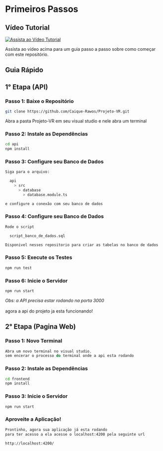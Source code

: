 # Primeiros Passos

## Vídeo Tutorial

[![Assista ao Vídeo Tutorial](https://res.cloudinary.com/practicaldev/image/fetch/s--uBT6xRme--/c_imagga_scale,f_auto,fl_progressive,h_900,q_auto,w_1600/https://dev-to-uploads.s3.amazonaws.com/i/qibhtrfxpeoi9zqjltdq.png)](https://youtu.be/6NJnH05CYww)

Assista ao vídeo acima para um guia passo a passo sobre como começar com este repositório.

## Guia Rápido

## 1° Etapa (API)

### Passo 1: Baixe o Repositório

```bash
git clone https://github.com/Caique-Rawos/Projeto-VR.git

```

Abra a pasta Projeto-VR em seu visual studio
e nele abra um terminal

### Passo 2: Instale as Dependências

```bash
cd api
npm install
```

### Passo 3: Configure seu Banco de Dados

```bash
Siga para o arquivo:

  api
    > src
      > database
        > database.module.ts

e configure a conexão com seu banco de dados
```

### Passo 4: Configure seu Banco de Dados

```bash
Rode o script

  script_banco_de_dados.sql

Disponivel nesses repositorio para criar as tabelas no banco de dados
```

### Passo 5: Execute os Testes

```bash
npm run test
```

### Passo 6: Inicie o Servidor

```bash
npm run start
```

_Obs: a API precisa estar rodando na porta 3000_ <br><br>
agora a api do projeto ja esta funcionando!

## 2° Etapa (Pagina Web)

### Passo 1: Novo Terminal

```javascript
Abra um novo terminal no visual studio,
sem encerar o processo do terminal onde a api esta rodando
```

### Passo 2: Instale as Dependências

```bash
cd frontend
npm install
```

### Passo 3: Inicie o Servidor

```bash
npm run start
```

### Aproveite a Aplicação!

```bash
Prontinho, agora sua aplicação já esta rodando
para ter acesso a ela acesse o localhost:4200 pela seguinte url

http://localhost:4200/
```
